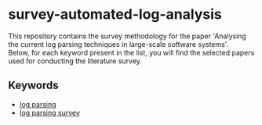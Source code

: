 # survey-automated-log-analysis

This repository contains the survey methodology for the paper 'Analysing the current log parsing techniques in large-scale software systems'. <br>
Below, for each keyword present in the list, you will find the selected papers used for conducting the literature survey. 

## Keywords
- [log parsing](https://github.com/spetrescu/survey-automated-log-analysis/tree/keywords/log-parsing)
- [log parsing survey](https://github.com/spetrescu/survey-automated-log-analysis/tree/keywords/log-parsing-survey)
